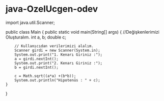 # java-OzelUcgen-odev
import java.util.Scanner;

public class Main {
    public static void main(String[] args) {
        //Değişkenlerimizi Oluşturalım.
        int a, b;
        double c;

        // Kullanıcıdan verilerimizi alalım.
        Scanner girdi = new Scanner(System.in);
        System.out.print("1. Kenarı Giriniz :");
        a = girdi.nextInt();
        System.out.print("2. Kenarı Giriniz :");
        b = girdi.nextInt();

        c = Math.sqrt((a*a) +(b*b));
        System.out.println("Hipotenüs : " + c);
    }
}
